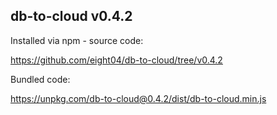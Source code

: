 ## db-to-cloud v0.4.2

Installed via npm - source code:

https://github.com/eight04/db-to-cloud/tree/v0.4.2

Bundled code:

https://unpkg.com/db-to-cloud@0.4.2/dist/db-to-cloud.min.js

